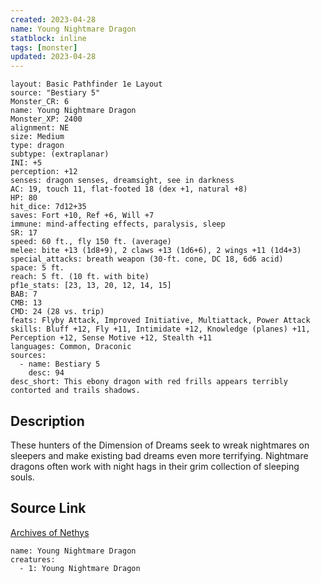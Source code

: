 ```yaml
---
created: 2023-04-28
name: Young Nightmare Dragon
statblock: inline
tags: [monster]
updated: 2023-04-28
---
```

```statblock
layout: Basic Pathfinder 1e Layout
source: "Bestiary 5"
Monster_CR: 6
name: Young Nightmare Dragon
Monster_XP: 2400
alignment: NE
size: Medium
type: dragon
subtype: (extraplanar)
INI: +5
perception: +12
senses: dragon senses, dreamsight, see in darkness
AC: 19, touch 11, flat-footed 18 (dex +1, natural +8)
HP: 80
hit_dice: 7d12+35
saves: Fort +10, Ref +6, Will +7
immune: mind-affecting effects, paralysis, sleep
SR: 17
speed: 60 ft., fly 150 ft. (average)
melee: bite +13 (1d8+9), 2 claws +13 (1d6+6), 2 wings +11 (1d4+3)
special_attacks: breath weapon (30-ft. cone, DC 18, 6d6 acid)
space: 5 ft.
reach: 5 ft. (10 ft. with bite)
pf1e_stats: [23, 13, 20, 12, 14, 15]
BAB: 7
CMB: 13
CMD: 24 (28 vs. trip)
feats: Flyby Attack, Improved Initiative, Multiattack, Power Attack
skills: Bluff +12, Fly +11, Intimidate +12, Knowledge (planes) +11, Perception +12, Sense Motive +12, Stealth +11
languages: Common, Draconic
sources:
  - name: Bestiary 5
    desc: 94
desc_short: This ebony dragon with red frills appears terribly contorted and trails shadows.
```
## Description
These hunters of the Dimension of Dreams seek to wreak nightmares on sleepers and make existing bad dreams even more terrifying. Nightmare dragons often work with night hags in their grim collection of sleeping souls.
## Source Link
[Archives of Nethys](https://aonprd.com/MonsterDisplay.aspx?ItemName=Young%20Nightmare%20Dragon)
```encounter-table
name: Young Nightmare Dragon
creatures:
  - 1: Young Nightmare Dragon
```
